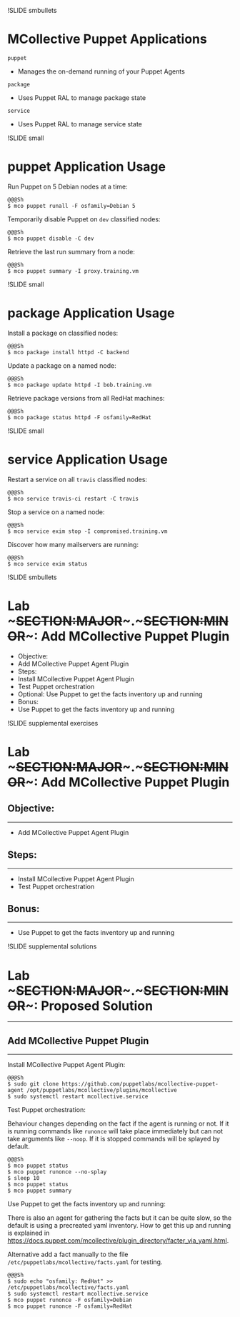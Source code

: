 !SLIDE smbullets
# MCollective Puppet Applications

`puppet`

* Manages the on-demand running of your Puppet Agents

`package`

* Uses Puppet RAL to manage package state

`service`

* Uses Puppet RAL to manage service state


!SLIDE small
# puppet Application Usage

Run Puppet on 5 Debian nodes at a time:

    @@@Sh
    $ mco puppet runall -F osfamily=Debian 5

Temporarily disable Puppet on `dev` classified nodes:

    @@@Sh
    $ mco puppet disable -C dev

Retrieve the last run summary from a node:

    @@@Sh
    $ mco puppet summary -I proxy.training.vm


!SLIDE small
# package Application Usage

Install a package on classified nodes:

    @@@Sh
    $ mco package install httpd -C backend

Update a package on a named node:

    @@@Sh
    $ mco package update httpd -I bob.training.vm

Retrieve package versions from all RedHat machines:

    @@@Sh
    $ mco package status httpd -F osfamily=RedHat


!SLIDE small
# service Application Usage

Restart a service on all `travis` classified nodes:

    @@@Sh
    $ mco service travis-ci restart -C travis

Stop a service on a named node:

    @@@Sh
    $ mco service exim stop -I compromised.training.vm

Discover how many mailservers are running:

    @@@Sh
    $ mco service exim status


!SLIDE smbullets 
# Lab ~~~SECTION:MAJOR~~~.~~~SECTION:MINOR~~~: Add MCollective Puppet Plugin 

* Objective:
 * Add MCollective Puppet Agent Plugin
* Steps:
 * Install MCollective Puppet Agent Plugin
 * Test Puppet orchestration
 * Optional: Use Puppet to get the facts inventory up and running
* Bonus:
 * Use Puppet to get the facts inventory up and running


!SLIDE supplemental exercises
# Lab ~~~SECTION:MAJOR~~~.~~~SECTION:MINOR~~~: Add MCollective Puppet Plugin

## Objective:

****

* Add MCollective Puppet Agent Plugin

## Steps:

****

* Install MCollective Puppet Agent Plugin
* Test Puppet orchestration

## Bonus:

****

* Use Puppet to get the facts inventory up and running


!SLIDE supplemental solutions
# Lab ~~~SECTION:MAJOR~~~.~~~SECTION:MINOR~~~: Proposed Solution

****

## Add MCollective Puppet Plugin

****

Install MCollective Puppet Agent Plugin:

    @@@Sh
    $ sudo git clone https://github.com/puppetlabs/mcollective-puppet-agent /opt/puppetlabs/mcollective/plugins/mcollective
    $ sudo systemctl restart mcollective.service

Test Puppet orchestration:

Behaviour changes depending on the fact if the agent is running or not. If it is running commands like `runonce` will take
place immediately but can not take arguments like `--noop`. If it is stopped commands will be splayed by default.

    @@@Sh
    $ mco puppet status
    $ mco puppet runonce --no-splay
    $ sleep 10
    $ mco puppet status
    $ mco puppet summary

Use Puppet to get the facts inventory up and running:

There is also an agent for gathering the facts but it can be quite slow, so the default is using a precreated yaml inventory.
How to get this up and running is explained in https://docs.puppet.com/mcollective/plugin_directory/facter_via_yaml.html.

Alternative add a fact manually to the file `/etc/puppetlabs/mcollective/facts.yaml` for testing.

    @@@Sh
    $ sudo echo "osfamily: RedHat" >> /etc/puppetlabs/mcollective/facts.yaml
    $ sudo systemctl restart mcollective.service
    $ mco puppet runonce -F osfamily=Debian
    $ mco puppet runonce -F osfamily=RedHat
